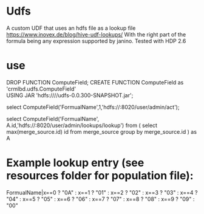 # Udfs
A custom UDF that uses an hdfs file as a lookup file 
https://www.inovex.de/blog/hive-udf-lookups/
With the right part of the formula being any expression supported by janino. 
Tested with HDP 2.6 

# use 
DROP FUNCTION ComputeField;
CREATE FUNCTION ComputeField as 'crmlbd.udfs.ComputeField'  
USING JAR 'hdfs:///<somepath>/udfs-0.0.300-SNAPSHOT.jar';

select ComputeField('FormualName',1,'hdfs://<namenode>:8020/user/admin/act');

select ComputeField('FormualName', A.id,'hdfs://<namenode>:8020/user/admin/lookups/lookup')
from 
(
  select max(merge_source.id) id
  from merge_source
  group by merge_source.id 
)  as A


# Example lookup entry (see resources folder for population file): 
FormualName|x==0 ? "0A" : x==1 ? "01" :  x==2 ? "02" : x==3 ? "03" : x==4 ? "04" :  x==5 ? "05" :  x==6 ? "06" : x==7 ? "07" : x==8 ? "08" : x==9 ? "09" : "00"
